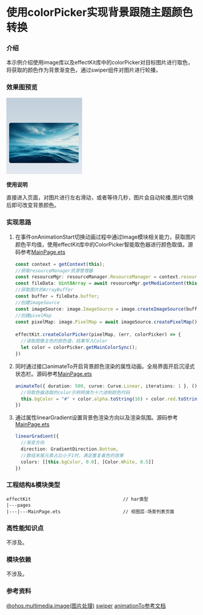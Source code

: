 # 使用colorPicker实现背景跟随主题颜色转换

### 介绍

本示例介绍使用image库以及effectKit库中的colorPicker对目标图片进行取色，将获取的颜色作为背景渐变色，通过swiper组件对图片进行轮播，
### 效果图预览

<img src="../../product/entry/src/main/resources/base/media/color_picker.gif" width="200">

**使用说明**

直接进入页面，对图片进行左右滑动，或者等待几秒，图片会自动轮播,图片切换后即可改变背景颜色。

### 实现思路

1. 在事件onAnimationStart切换动画过程中通过Image模块相关能力，获取图片颜色平均值，使用effectKit库中的ColorPicker智能取色器进行颜色取值。源码参考[MainPage.ets](./src/main/ets/components/mainpage/MainPage.ets)
    ```typescript
    const context = getContext(this);
    //获取resourceManager资源管理器
    const resourceMgr: resourceManager.ResourceManager = context.resourceManager;
    const fileData: Uint8Array = await resourceMgr.getMediaContent(this.imgData[targetIndex]);
    //获取图片的ArrayBuffer
    const buffer = fileData.buffer;
    //创建imageSource
    const imageSource: image.ImageSource = image.createImageSource(buffer);
    //创建pixelMap
    const pixelMap: image.PixelMap = await imageSource.createPixelMap();

    effectKit.createColorPicker(pixelMap, (err, colorPicker) => {
      //读取图像主色的颜色值，结果写入Color
      let color = colorPicker.getMainColorSync();
    })
    ```
2. 同时通过接口animateTo开启背景颜色渲染的属性动画。全局界面开启沉浸式状态栏。源码参考[MainPage.ets](./src/main/ets/components/mainpage/MainPage.ets)
    ```typescript
   animateTo({ duration: 500, curve: Curve.Linear, iterations: 1 }, () => {
      //将取色器选取的color示例转换为十六进制颜色代码
      this.bgColor = "#" + color.alpha.toString(16) + color.red.toString(16) + color.green.toString(16) + color.blue.toString(16);
   })
    ```
3. 通过属性linearGradient设置背景色渲染方向以及渲染氛围。源码参考[MainPage.ets](./src/main/ets/components/mainpage/MainPage.ets)
    ```typescript
    linearGradient({
      //渐变方向
      direction: GradientDirection.Bottom,
      //数组末尾元素占比小于1时，满足重复着色的效果
      colors: [[this.bgColor, 0.0], [Color.White, 0.5]]
    })
    ```


### 工程结构&模块类型
   ```
   effectKit                                  // har类型
   |---pages
   |---|---MainPage.ets                       // 视图层-场景列表页面
   ```

### 高性能知识点

不涉及。

### 模块依赖

不涉及。

### 参考资料

[@ohos.multimedia.image(图片处理)](https://developer.huawei.com/consumer/cn/doc/harmonyos-references/js-apis-image-0000001821001457)
[swiper](https://developer.harmonyos.com/cn/docs/documentation/doc-references-V2/ts-container-swiper-0000001630306301-V2)
[animationTo参考文档](https://developer.huawei.com/consumer/cn/doc/harmonyos-references-V2/ts-explicit-animation-0000001478341181-V2)